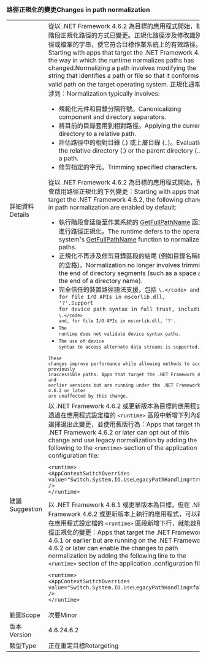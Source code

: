 ### <a name="changes-in-path-normalization"></a><span data-ttu-id="baea3-101">路徑正規化的變更</span><span class="sxs-lookup"><span data-stu-id="baea3-101">Changes in path normalization</span></span>

|   |   |
|---|---|
|<span data-ttu-id="baea3-102">詳細資料</span><span class="sxs-lookup"><span data-stu-id="baea3-102">Details</span></span>|<span data-ttu-id="baea3-103">從以 .NET Framework 4.6.2 為目標的應用程式開始，執行階段正規化路徑的方式已變更。正規化路徑涉及修改識別路徑或檔案的字串，使它符合目標作業系統上的有效路徑。</span><span class="sxs-lookup"><span data-stu-id="baea3-103">Starting with apps that target the .NET Framework 4.6.2, the way in which the runtime normalizes paths has changed.Normalizing a path involves modifying the string that identifies a path or file so that it conforms to a valid path on the target operating system.</span></span> <span data-ttu-id="baea3-104">正規化通常牽涉到︰</span><span class="sxs-lookup"><span data-stu-id="baea3-104">Normalization typically involves:</span></span><ul><li><span data-ttu-id="baea3-105">規範化元件和目錄分隔符號。</span><span class="sxs-lookup"><span data-stu-id="baea3-105">Canonicalizing component and directory separators.</span></span></li><li><span data-ttu-id="baea3-106">將目前的目錄套用到相對路徑。</span><span class="sxs-lookup"><span data-stu-id="baea3-106">Applying the current directory to a relative path.</span></span></li><li><span data-ttu-id="baea3-107">評估路徑中的相對目錄 (.) 或上層目錄 (..)。</span><span class="sxs-lookup"><span data-stu-id="baea3-107">Evaluating the relative directory (.) or the parent directory (..) in a path.</span></span></li><li><span data-ttu-id="baea3-108">修剪指定的字元。</span><span class="sxs-lookup"><span data-stu-id="baea3-108">Trimming specified characters.</span></span></li></ul><span data-ttu-id="baea3-109">從以 .NET Framework 4.6.2 為目標的應用程式開始，預設會啟用路徑正規化的下列變更：</span><span class="sxs-lookup"><span data-stu-id="baea3-109">Starting with apps that target the .NET Framework 4.6.2, the following changes in path normalization are enabled by default:</span></span><ul><li><span data-ttu-id="baea3-110">執行階段會延後至作業系統的 [GetFullPathName](https://msdn.microsoft.com/library/windows/desktop/aa364963(v=vs.85).aspx) 函式再進行路徑正規化。</span><span class="sxs-lookup"><span data-stu-id="baea3-110">The runtime defers to the operating system's [GetFullPathName](https://msdn.microsoft.com/library/windows/desktop/aa364963(v=vs.85).aspx) function to normalize paths.</span></span></li><li><span data-ttu-id="baea3-111">正規化不再涉及修剪目錄區段的結尾 (例如目錄名稱結尾的空格)。</span><span class="sxs-lookup"><span data-stu-id="baea3-111">Normalization no longer involves trimming the end of directory segments (such as a space at the end of a directory name).</span></span></li><li><span data-ttu-id="baea3-112">完全信任的裝置路徑語法支援，包括 <code>\\.\</code> and, for file I/O APIs in mscorlib.dll, '\?'.</span><span class="sxs-lookup"><span data-stu-id="baea3-112">Support for device path syntax in full trust, including <code>\\.\</code> and, for file I/O APIs in mscorlib.dll, '\?'.</span></span></li><li>The runtime does not validate device syntax paths.</li><li>The use of device syntax to access alternate data streams is supported.</li></ul>These changes improve performance while allowing methods to access previously inaccessible paths. Apps that target the .NET Framework 4.6.1 and earlier versions but are running under the .NET Framework 4.6.2 or later are unaffected by this change.|
|<span data-ttu-id="baea3-113">建議</span><span class="sxs-lookup"><span data-stu-id="baea3-113">Suggestion</span></span>|<span data-ttu-id="baea3-114">以 .NET Framework 4.6.2 或更新版本為目標的應用程式可透過在應用程式設定檔的 <code>&lt;runtime&gt;</code> 區段中新增下列內容來選擇退出此變更，並使用舊版行為：</span><span class="sxs-lookup"><span data-stu-id="baea3-114">Apps that target the .NET Framework 4.6.2 or later can opt out of this change and use legacy normalization by adding the following to the <code>&lt;runtime&gt;</code> section of the application configuration file:</span></span><pre><code class="language-xml">&lt;runtime&gt;&#13;&#10;&lt;AppContextSwitchOverrides value=&quot;Switch.System.IO.UseLegacyPathHandling=true&quot; /&gt;&#13;&#10;&lt;/runtime&gt;&#13;&#10;</code></pre><span data-ttu-id="baea3-115">以 .NET Framework 4.6.1 或更早版本為目標，但在 .NET Framework 4.6.2 或更新版本上執行的應用程式，可以藉由在應用程式設定檔的 <code>&lt;runtime&gt;</code> 區段新增下行，就能啟用路徑正規化的變更：</span><span class="sxs-lookup"><span data-stu-id="baea3-115">Apps that target the .NET Framework 4.6.1 or earlier but are running on the .NET Framework 4.6.2 or later can enable the changes to path normalization by adding the following line to the <code>&lt;runtime&gt;</code> section of the application .configuration file:</span></span><pre><code class="language-xml">&lt;runtime&gt;&#13;&#10;&lt;AppContextSwitchOverrides value=&quot;Switch.System.IO.UseLegacyPathHandling=false&quot; /&gt;&#13;&#10;&lt;/runtime&gt;&#13;&#10;</code></pre>|
|<span data-ttu-id="baea3-116">範圍</span><span class="sxs-lookup"><span data-stu-id="baea3-116">Scope</span></span>|<span data-ttu-id="baea3-117">次要</span><span class="sxs-lookup"><span data-stu-id="baea3-117">Minor</span></span>|
|<span data-ttu-id="baea3-118">版本</span><span class="sxs-lookup"><span data-stu-id="baea3-118">Version</span></span>|<span data-ttu-id="baea3-119">4.6.2</span><span class="sxs-lookup"><span data-stu-id="baea3-119">4.6.2</span></span>|
|<span data-ttu-id="baea3-120">類型</span><span class="sxs-lookup"><span data-stu-id="baea3-120">Type</span></span>|<span data-ttu-id="baea3-121">正在重定目標</span><span class="sxs-lookup"><span data-stu-id="baea3-121">Retargeting</span></span>|

